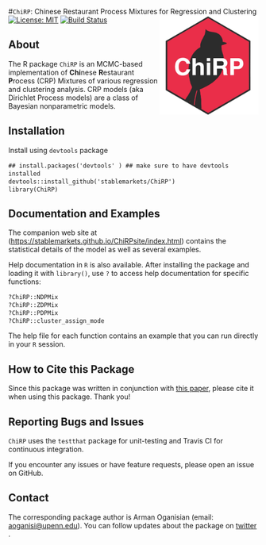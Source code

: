 #`ChiRP`: Chinese Restaurant Process Mixtures for Regression and Clustering <a href="url"><img src="logo.png" align="right" height="200" width="200" ></a>
[![License: MIT](https://img.shields.io/badge/License-MIT-yellow.svg)](https://opensource.org/licenses/MIT)
[![Build Status](https://travis-ci.org/stablemarkets/ChiRP.svg?branch=master)](https://travis-ci.org/stablemarkets/ChiRP)

## About
The R package `ChiRP` is an MCMC-based implementation of **Chi**nese **R**estaurant **P**rocess (CRP) Mixtures of various regression and clustering analysis. CRP models (aka Dirichlet Process models) are a class of Bayesian nonparametric models.

## Installation

Install using `devtools` package
```
## install.packages('devtools' ) ## make sure to have devtools installed 
devtools::install_github('stablemarkets/ChiRP')
library(ChiRP)
``` 

## Documentation and Examples
The companion web site at (https://stablemarkets.github.io/ChiRPsite/index.html) contains the statistical details of the model as well as several examples. 

Help documentation in `R` is also available.  After installing the package and loading it with `library()`, use `?` to access help documentation for specific functions:
```
?ChiRP::NDPMix
?ChiRP::ZDPMix
?ChiRP::PDPMix
?ChiRP::cluster_assign_mode
``` 
The help file for each function contains an example that you can run directly in your `R` session.

## How to Cite this Package
Since this package was written in conjunction with [this paper](https://arxiv.org/abs/1810.09494), please cite it when using this package. Thank you!

## Reporting Bugs and Issues
`ChiRP` uses the `testthat` package for unit-testing and Travis CI for continuous integration. 

If you encounter any issues or have feature requests, please open an issue on GitHub.

## Contact
The corresponding package author is Arman Oganisian (email: aoganisi@upenn.edu). You can follow updates about the package on [twitter](https://twitter.com/StableMarkets) .